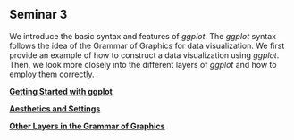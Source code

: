 ## Seminar 3

We introduce the basic syntax and features of _ggplot_. The _ggplot_ syntax follows the idea of the Grammar of Graphics for data visualization. We first provide an example of how to construct a data visualization using _ggplot_. Then, we look more closely into the different layers of _ggplot_ and how to employ them correctly.

<a style="font-weight:bold"  href="https://nicholas-sim.github.io/ANL501-Data-Visualisation-and-Storytelling/seminar_3/gettingstarted">  Getting Started with ggplot </a>


<a style="font-weight:bold"  href="https://nicholas-sim.github.io/ANL501-Data-Visualisation-and-Storytelling/seminar_3/aesthetics">  Aesthetics and Settings </a>

<a style="font-weight:bold"  href="https://nicholas-sim.github.io/ANL501-Data-Visualisation-and-Storytelling/seminar_3/otherlayers"> Other Layers in the Grammar of Graphics </a>




